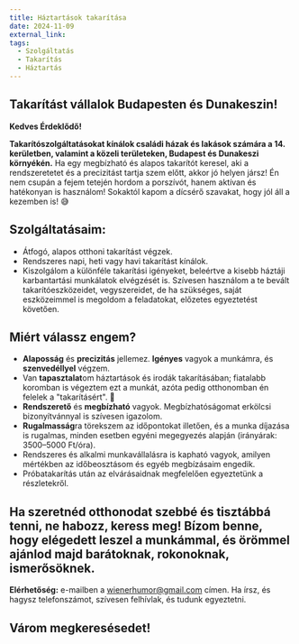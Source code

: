 ```yaml
---
title: Háztartások takarítása
date: 2024-11-09
external_link: 
tags:
  - Szolgáltatás
  - Takarítás
  - Háztartás
---
```


## Takarítást vállalok Budapesten és Dunakeszin!

**Kedves Érdeklődő!**

**Takarítószolgáltatásokat kínálok családi házak és lakások számára a 14. kerületben, valamint a közeli területeken, Budapest és Dunakeszi környékén.** Ha egy megbízható és alapos takarítót keresel, aki a rendszeretetet és a precizitást tartja szem előtt, akkor jó helyen jársz! Én nem csupán a fejem tetején hordom a porszívót, hanem aktívan és hatékonyan is használom! Sokaktól kapom a dícsérő szavakat, hogy jól áll a kezemben is! 😅

## Szolgáltatásaim:

- Átfogó, alapos otthoni takarítást végzek.
- Rendszeres napi, heti vagy havi takarítást kínálok.
- Kiszolgálom a különféle takarítási igényeket, beleértve a kisebb háztáji karbantartási munkálatok elvégzését is. Szívesen használom a te bevált takarítóeszközeidet, vegyszereidet, de ha szükséges, saját eszközeimmel is megoldom a feladatokat, előzetes egyeztetést követően.

## Miért válassz engem?

- **Alaposság** és **precizitás** jellemez. **Igényes** vagyok a munkámra, és **szenvedéllyel** végzem.
- Van **tapasztalat**om háztartások és irodák takarításában; fiatalabb koromban is végeztem ezt a munkát, azóta pedig otthonomban én felelek a "takarításért". 🙂
- **Rendszerető** és **megbízható** vagyok. Megbízhatóságomat erkölcsi bizonyítvánnyal is szívesen igazolom.
- **Rugalmasság**ra törekszem az időpontokat illetően, és a munka díjazása is rugalmas, minden esetben egyéni megegyezés alapján (irányárak: 3500–5000 Ft/óra).
- Rendszeres és alkalmi munkavállalásra is kapható vagyok, amilyen mértékben az időbeosztásom és egyéb megbízásaim engedik.
- Próbatakarítás után az elvárásaidnak megfelelően egyeztetünk a részletekről.

## Ha szeretnéd otthonodat szebbé és tisztábbá tenni, ne habozz, keress meg! Bízom benne, hogy elégedett leszel a munkámmal, és örömmel ajánlod majd barátoknak, rokonoknak, ismerősöknek.

**Elérhetőség:** e-mailben a wienerhumor@gmail.com címen. Ha írsz, és hagysz telefonszámot, szívesen felhívlak, és tudunk egyeztetni.

## Várom megkeresésedet!

<!--more-->



